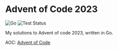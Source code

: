 # Advent of Code 2023

![Go](https://img.shields.io/badge/go-%2300ADD8.svg?style=for-the-badge&logo=go&logoColor=white)
![Test Status](https://github.com/all-c-a-p-s/Advent-of-Code-2023/actions/workflows/go.yml/badge.svg)

My solutions to Advent of code 2023, written in Go.

AOC: [Advent of Code](https://adventofcode.com/)
